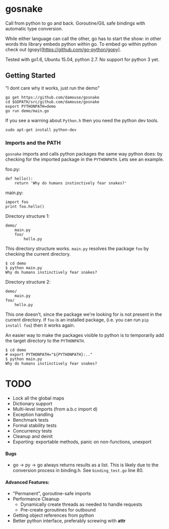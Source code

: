 # gosnake

Call from python to go and back. Goroutine/GIL safe bindings with automatic type conversion. 

While either language can call the other, go has to start the show: in other words this library embeds python within go. To embed go within python check out (gopy)[https://github.com/go-python/gopy].

Tested with go1.6, Ubuntu 15.04, python 2.7. No support for python 3 yet. 

## Getting Started

"I dont care why it works, just run the demo"

```
go get https://github.com/damouse/gosnake
cd $GOPATH/src/github.com/damouse/gosnake
export PYTHONPATH=demo
go run demo/main.go
```

If you see a warning about `Python.h` then you need the python dev tools.

```
sudo apt-get install python-dev
```

### Imports and the PATH

`gosnake` imports and calls python packages the same way python does: by checking for the imported package in the `PYTHONPATH`. Lets see an example.

foo.py:

```
def hello():
    return 'Why do humans instinctively fear snakes?'
```

main.py:

```
import foo
print foo.hello()
```

Directory structure 1:

```
demo/
    main.py
    foo/
        hello.py
```

This directory structure works. `main.py` resolves the package `foo` by checking the current directory. 

```
$ cd demo
$ python main.py 
Why do humans instinctively fear snakes?
```

Directory structure 2:

```
demo/
    main.py
foo/
    hello.py
```

This one doesn't, since the package we're looking for is not present in the current directory. If `foo` is an installed package, (i.e. you can run `pip install foo`) then it works again.

An easier way to make the packages visible to python is to temporarily add the target directory to the `PYTHONPATH`.

```
$ cd demo
# export PYTHONPATH="${PYTHONPATH}:.."
$ python main.py 
Why do humans instinctively fear snakes?
```

# TODO

- Lock all the global maps
- Dictionary support
- Multi-level imports (from a.b.c import d)
- Exception handling
- Benchmark tests
- Formal stability tests
- Concurrency tests
- Cleanup and deinit 
- Exporting: exportable methods, panic on non-functions, unexport

#### Bugs

- go -> py -> go always returns results as a list. This is likely due to the conversion process in binding.h. See `binding_test.go` line 80.

#### Advanced Features:

- "Permanent", goroutine-safe imports
- Performance Cleanup
    - Dynamically create threads as needed to handle requests
    - Pre-create goroutines for outbound
- Getting object references from python
- Better python interface, preferably screwing with  __attr__
